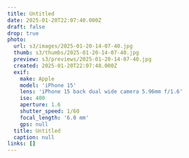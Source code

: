 ```yaml
---
title: Untitled
date: 2025-01-20T22:07:40.000Z
draft: false
drop: true
photo:
  url: s3/images/2025-01-20-14-07-40.jpg
  thumb: s3/thumbs/2025-01-20-14-07-40.jpg
  preview: s3/previews/2025-01-20-14-07-40.jpg
  created: 2025-01-20T22:07:40.000Z
  exif:
    make: Apple
    model: 'iPhone 15'
    lens: 'iPhone 15 back dual wide camera 5.96mm f/1.6'
    iso: 400
    aperture: 1.6
    shutter_speed: 1/60
    focal_length: '6.0 mm'
    gps: null
  title: Untitled
  caption: null
links: []
---
```


